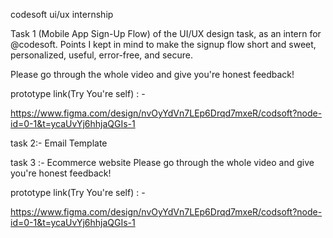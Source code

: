 codesoft ui/ux internship

Task 1 (Mobile App Sign-Up Flow) of the UI/UX design task, as an intern for @codesoft. Points I kept in mind to make the signup flow short and sweet, personalized, useful, error-free, and secure.

Please go through the whole video and give you're honest feedback!

prototype link(Try You're self) : -

https://www.figma.com/design/nvOyYdVn7LEp6Drqd7mxeR/codsoft?node-id=0-1&t=ycaUvYj6hhjaQGIs-1

task 2:- Email Template

task 3 :- Ecommerce website
Please go through the whole video and give you're honest feedback!

prototype link(Try You're self) : -

https://www.figma.com/design/nvOyYdVn7LEp6Drqd7mxeR/codsoft?node-id=0-1&t=ycaUvYj6hhjaQGIs-1
